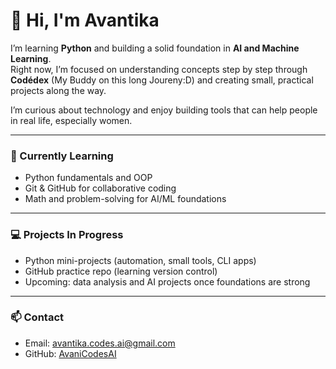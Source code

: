 # 👋 Hi, I'm Avantika

I’m learning **Python** and building a solid foundation in **AI and Machine Learning**.  
Right now, I’m focused on understanding concepts step by step through **Codédex** (My Buddy on this long Joureny:D) and creating small, practical projects along the way.

I’m curious about technology and enjoy building tools that can help people in real life, especially women.

---

### 🌱 Currently Learning
- Python fundamentals and OOP  
- Git & GitHub for collaborative coding  
- Math and problem-solving for AI/ML foundations  

---

### 💻 Projects In Progress
- Python mini-projects (automation, small tools, CLI apps)  
- GitHub practice repo (learning version control)  
- Upcoming: data analysis and AI projects once foundations are strong  

---

### 📫 Contact
- Email: avantika.codes.ai@gmail.com  
- GitHub: [AvaniCodesAI](https://github.com/AvaniCodesAI)
